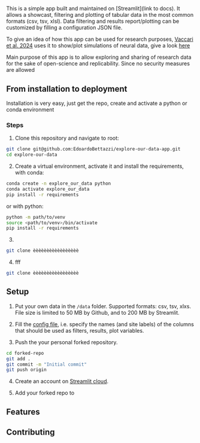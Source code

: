 # 

This is a simple app built and maintained on [Streamlit](link to docs). It allows a showcast, filtering and plotting of tabular data in the most common formats (csv, tsv, xlsl).
Data filtering and results report/plotting can be customized by filling a configuration JSON file.

To give an idea of how this app can be used for research purposes, [Vaccari et al. 2024]() uses it to show/plot simulations of neural data, give a look [here](https://simulations-plotter-app-epkw2t8vpkwmaj3pqvtwjp.streamlit.app/)

Main purpose of this app is to allow exploring and sharing of research data for the sake of open-science and replicability.
Since no security measures are allowed

## From installation to deployment

Installation is very easy, just get the repo, create and activate a python or conda environment

### Steps

1. Clone this repository and navigate to root:
```bash
git clone git@github.com:EdoardoBettazzi/explore-our-data-app.git
cd explore-our-data
```

2. Create a virtual environment, activate it and install the requirements, with conda:
```bash
conda create -n explore_our_data python
conda activate explore_our_data
pip install -r requirements
```
or with python:
```bash
python -m path/to/venv 
source <path/to/venv>/bin/activate
pip install -r requirements
```

3. 
```bash
git clone èèèèèèèèèèèèèèèèè
```

4. fff
```bash
git clone èèèèèèèèèèèèèèèèè
```


## Setup

1. Put your own data in the `/data` folder. Supported formats: csv, tsv, xlxs. File size is limited to 50 MB by Github, and to 200 MB by Streamlit.

2. Fill the [config file](config.json5), i.e. specify the names (and site labels) of the columns that should be used as filters, results, plot variables.

3. Push the your personal forked repository.
```bash
cd forked-repo
git add .
git commit -m "Initial commit"
git push origin
```

4. Create an account on [Streamlit cloud](link).

5. Add your forked repo to 

## Features

## Contributing

#